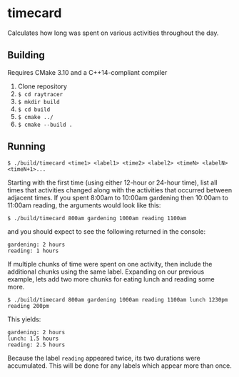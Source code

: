 # timecard

Calculates how long was spent on various activities throughout the day.

## Building
Requires CMake 3.10 and a C++14-compliant compiler
1. Clone repository
1. `$ cd raytracer`
1. `$ mkdir build`
1. `$ cd build`
1. `$ cmake ../`
1. `$ cmake --build .`

## Running
`$ ./build/timecard <time1> <label1> <time2> <label2> <timeN> <labelN> <timeN+1>...`

Starting with the first time (using either 12-hour or 24-hour time), list all times that activities changed along with the activities that occurred between adjacent times. If you spent 8:00am to 10:00am gardening then 10:00am to 11:00am reading, the arguments would look like this:

`$ ./build/timecard 800am gardening 1000am reading 1100am`

and you should expect to see the following returned in the console:

```
gardening: 2 hours
reading: 1 hours
```

If multiple chunks of time were spent on one activity, then include the additional chunks using the same label. Expanding on our previous example, lets add two more chunks for eating lunch and reading some more.

`$ ./build/timecard 800am gardening 1000am reading 1100am lunch 1230pm reading 200pm`

This yields:

```
gardening: 2 hours
lunch: 1.5 hours
reading: 2.5 hours
```

Because the label `reading` appeared twice, its two durations were accumulated. This will be done for any labels which appear more than once.
